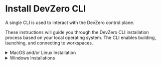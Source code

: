 # Install DevZero CLI

A single CLI is used to interact with the DevZero control plane.

These instructions will guide you through the DevZero CLI installation process based on your local operating system. The CLI enables building, launching, and connecting to workspaces.&#x20;

<details>

<summary>MacOS and/or Linux Installation</summary>

Run the following command from within your terminal:&#x20;

<pre class="language-bash" data-full-width="false"><code class="lang-bash"><strong>curl -fsSL https://get.devzero.io | sh
</strong></code></pre>

</details>

<details>

<summary>Windows Installations</summary>

Our Windows CLI requires [WSL 2](https://learn.microsoft.com/en-us/windows/wsl/install). We do not support WSL 1. To verify your WSL version you can run the following from your Command shell or PowerShell:&#x20;

```sh
wsl -l -v
```

If you need to install or upgrade your WSL version please [follow these instructions](https://learn.microsoft.com/en-us/windows/wsl/install#upgrade-version-from-wsl-1-to-wsl-2). \
\
Once you have confirmed your WSL version, please open the Linux shell and run the following command:&#x20;

```bash
curl -fsSL https://get.devzero.io | sh
```

</details>